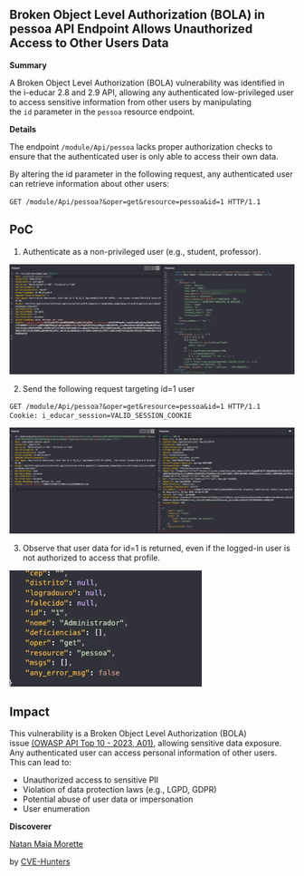 ## Broken Object Level Authorization (BOLA) in pessoa API Endpoint Allows Unauthorized Access to Other Users Data

**Summary**

A Broken Object Level Authorization (BOLA) vulnerability was identified in the i-educar 2.8 and 2.9 API, allowing any authenticated low-privileged user to access sensitive information from other users by manipulating the `id` parameter in the `pessoa` resource endpoint.

**Details**

The endpoint `/module/Api/pessoa` lacks proper authorization checks to ensure that the authenticated user is only able to access their own data.

By altering the id parameter in the following request, any authenticated user can retrieve information about other users:

`GET /module/Api/pessoa?&oper=get&resource=pessoa&id=1 HTTP/1.1`

## **PoC**

1. Authenticate as a non-privileged user (e.g., student, professor).

![BOLA](/images/bola001.png)

2. Send the following request targeting id=1 user

````
GET /module/Api/pessoa?&oper=get&resource=pessoa&id=1 HTTP/1.1
Cookie: i_educar_session=VALID_SESSION_COOKIE 
````

![BOLA](/images/bfla002.png)

3. Observe that user data for id=1 is returned, even if the logged-in user is not authorized to access that profile.

![BOLA](/images/bola003.png)



## **Impact**

This vulnerability is a Broken Object Level Authorization (BOLA) issue [(OWASP API Top 10 - 2023, A01)](https://owasp.org/API-Security/editions/2023/en/0xa1-broken-object-level-authorization/), allowing sensitive data exposure. Any authenticated user can access personal information of other users. This can lead to:

- Unauthorized access to sensitive PII
- Violation of data protection laws (e.g., LGPD, GDPR)
- Potential abuse of user data or impersonation
- User enumeration

**Discoverer**

[Natan Maia Morette](https://nmmorette.github.io/)

by [CVE-Hunters](https://github.com/Sec-Dojo-Cyber-House/cve-hunters)